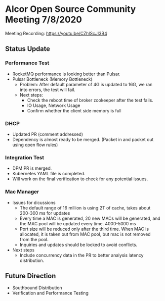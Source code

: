# Alcor Open Source Community Meeting 7/8/2020 #
 
Meeting Recording: https://youtu.be/CZhIScJI3B4
 
## Status Update
 
### Performance Test
* RocketMQ performance is looking better than Pulsar.
* Pulsar Bottleneck (Memory Bottleneck)
  * Problem: After default parameter of 4G is updated to 16G, we ran into errors, the test will fail.
  * Next steps:
     * Check the reboot time of broker zookeeper after the test fails.
     * IO Usage, Network Usage
     * Confirm whether the client side memory is full

### DHCP
* Updated PR (comment addressed) 
* Dependency is almost ready to be merged. (Packet in and packet out using open flow rules)
 
### Integration Test
 
* DPM PR is merged.
* Kubernetes YAML file is completed.
* Will work on the final verification to check for any potential issues.
 
### Mac Manager
* Issues for dicussions
  * The default range of 16 million is using 2T of cache, takes about 200-300 ms for updates
  * Every time a MAC is generated, 20 new MACs will be generated, and the MAC pool will be updated every time. 4000-5000 ms
  * Port size will be reduced only after the third time. When MAC is allocated, it is taken out from MAC pool,  but mac is not removed from the pool.
  * Inquiries and updates should be locked to avoid conflicts.
* Next steps
  * Include concurrency data in the PR to better analysis latency distribution.
 
## Future Direction
 
* Southbound Distribution
* Verification and Performance Testing